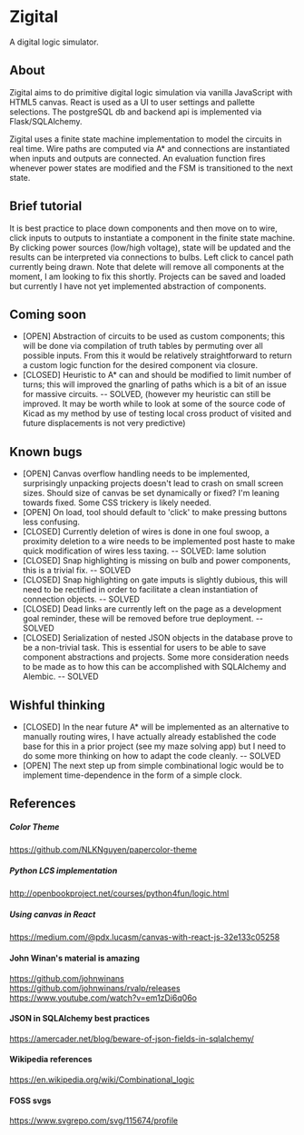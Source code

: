 # Zigital
A digital logic simulator.

## About
Zigital aims to do primitive digital logic simulation via vanilla JavaScript with HTML5 canvas.
React is used as a UI to user settings and pallette selections. The postgreSQL db and backend api
is implemented via Flask/SQLAlchemy.

Zigital uses a finite state machine implementation to model the circuits in real time. Wire paths
are computed via A* and connections are instantiated when inputs and outputs are connected. An evaluation
function fires whenever power states are modified and the FSM is transitioned to the next state.

## Brief tutorial
It is best practice to place down components and then move on to wire, click inputs to outputs to
instantiate a component in the finite state machine. By clicking power sources (low/high voltage),
state will be updated and the results can be interpreted via connections to bulbs.
Left click to cancel path currently being drawn.
Note that delete will remove all components at the moment, I am looking to fix this shortly.
Projects can be saved and loaded but currently I have not yet implemented abstraction of components.

## Coming soon
- [OPEN] Abstraction of circuits to be used as custom components; this will be done via compilation of truth
tables by permuting over all possible inputs. From this it would be relatively straightforward to
return a custom logic function for the desired component via closure.
- [CLOSED] Heuristic to A* can and should be modified to limit number of turns; this will improved the gnarling
of paths which is a bit of an issue for massive circuits. -- SOLVED, (however my heuristic can still be
improved. It may be worth while to look at some of the source code of Kicad as my method by use of testing
local cross product of visited and future displacements is not very predictive)

## Known bugs
- [OPEN] Canvas overflow handling needs to be implemented, surprisingly unpacking projects doesn't lead to
  crash on small screen sizes. Should size of canvas be set dynamically or fixed? I'm leaning towards
  fixed. Some CSS trickery is likely needed.
- [OPEN] On load, tool should default to 'click' to make pressing buttons less confusing.
- [CLOSED] Currently deletion of wires is done in one foul swoop, a proximity deletion to a wire needs to be
implemented post haste to make quick modification of wires less taxing. -- SOLVED: lame solution
- [CLOSED] Snap highlighting is missing on bulb and power components, this is a trivial fix. -- SOLVED
- [CLOSED] Snap highlighting on gate imputs is slightly dubious, this will need to be rectified in order
to facilitate a clean instantiation of connection objects. -- SOLVED
- [CLOSED] Dead links are currently left on the page as a development goal reminder, these will be removed
before true deployment. -- SOLVED
- [CLOSED] Serialization of nested JSON objects in the database prove to be a non-trivial task. This is essential
for users to be able to save component abstractions and projects. Some more consideration needs to be made
as to how this can be accomplished with SQLAlchemy and Alembic. -- SOLVED

## Wishful thinking
- [CLOSED] In the near future A* will be implemented as an alternative to manually routing wires, I
have actually already established the code base for this in a prior project (see my maze solving app)
but I need to do some more thinking on how to adapt the code cleanly. -- SOLVED
- [OPEN] The next step up from simple combinational logic would be to implement time-dependence in the form
of a simple clock.

## References
##### Color Theme
https://github.com/NLKNguyen/papercolor-theme
##### Python LCS implementation
http://openbookproject.net/courses/python4fun/logic.html
##### Using canvas in React
https://medium.com/@pdx.lucasm/canvas-with-react-js-32e133c05258
#### John Winan's material is amazing
https://github.com/johnwinans
https://github.com/johnwinans/rvalp/releases
https://www.youtube.com/watch?v=em1zDi6q06o
#### JSON in SQLAlchemy best practices
https://amercader.net/blog/beware-of-json-fields-in-sqlalchemy/
#### Wikipedia references
https://en.wikipedia.org/wiki/Combinational_logic
#### FOSS svgs
https://www.svgrepo.com/svg/115674/profile
